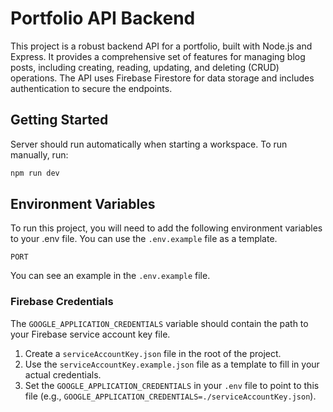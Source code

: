 # Portfolio API Backend

This project is a robust backend API for a portfolio, built with Node.js and Express. It provides a comprehensive set of features for managing blog posts, including creating, reading, updating, and deleting (CRUD) operations. The API uses Firebase Firestore for data storage and includes authentication to secure the endpoints.

## Getting Started

Server should run automatically when starting a workspace. To run manually, run:
```sh
npm run dev
```

## Environment Variables

To run this project, you will need to add the following environment variables to your .env file. You can use the `.env.example` file as a template.

`PORT`

You can see an example in the `.env.example` file.

### Firebase Credentials

The `GOOGLE_APPLICATION_CREDENTIALS` variable should contain the path to your Firebase service account key file. 
1. Create a `serviceAccountKey.json` file in the root of the project.
2. Use the `serviceAccountKey.example.json` file as a template to fill in your actual credentials.
3. Set the `GOOGLE_APPLICATION_CREDENTIALS` in your `.env` file to point to this file (e.g., `GOOGLE_APPLICATION_CREDENTIALS=./serviceAccountKey.json`).